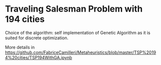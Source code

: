 # Traveling Salesman Problem with 194 cities

Choice of the algorithm: self implementation of Genetic Algorithm as it is suited for discrete optimization.

More details in https://github.com/FabriceCamilleri/Metaheuristics/blob/master/TSP%20194%20cities/TSP194WithGA.ipynb 

